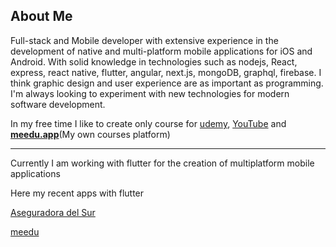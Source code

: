 ## About Me

Full-stack and Mobile developer with extensive experience in the development of native and multi-platform mobile applications for iOS and Android. With solid knowledge in technologies such as nodejs, React, express, react native, flutter, angular, next.js, mongoDB, graphql, firebase. I think graphic design and user experience are as important as programming. I'm always looking to experiment with new technologies for modern software development.

In my free time I like to create only course for [udemy](https://www.udemy.com/user/darwin-morocho/), [YouTube](https://www.youtube.com/channel/UCHOBzaZBxsuWARwfmeIgvdQ) and **[meedu.app](https://meedu.app)**(My own courses platform)


---
Currently I am working with flutter for the creation of multiplatform mobile applications

Here my recent apps with flutter

[Aseguradora del Sur](https://play.google.com/store/apps/details?id=com.aseguradoradelsur.app&hl=es_EC&gl=US)

[meedu](https://play.google.com/store/apps/details?id=app.meedu.app&hl=es_EC&gl=US)